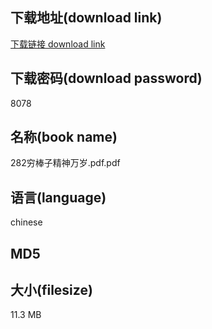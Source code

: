 ## 下载地址(download link)
[下载链接 download link](https://voluble-croquembouche-d321dc.netlify.app/?s=282%E7%A9%B7%E6%A3%92%E5%AD%90%E7%B2%BE%E7%A5%9E%E4%B8%87%E5%B2%81.pdf)

## 下载密码(download password)
8078

## 名称(book name)
282穷棒子精神万岁.pdf.pdf

## 语言(language)
chinese

## MD5


## 大小(filesize)
11.3 MB
